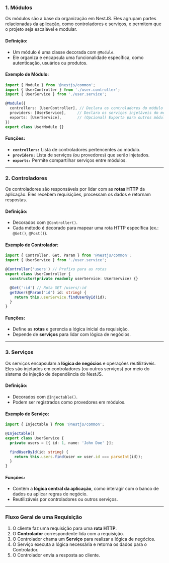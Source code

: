 ### **1. Módulos**
Os módulos são a base da organização em NestJS. Eles agrupam partes relacionadas da aplicação, como controladores e serviços, e permitem que o projeto seja escalável e modular.

#### **Definição:**
- Um módulo é uma classe decorada com `@Module`.
- Ele organiza e encapsula uma funcionalidade específica, como autenticação, usuários ou produtos.

#### **Exemplo de Módulo:**
```typescript
import { Module } from '@nestjs/common';
import { UserController } from './user.controller';
import { UserService } from './user.service';

@Module({
  controllers: [UserController], // Declara os controladores do módulo
  providers: [UserService],     // Declara os serviços injetáveis do módulo
  exports: [UserService],       // (Opcional) Exporta para outros módulos
})
export class UserModule {}
```

#### **Funções:**
- **`controllers:`** Lista de controladores pertencentes ao módulo.
- **`providers:`** Lista de serviços (ou provedores) que serão injetados.
- **`exports:`** Permite compartilhar serviços entre módulos.

---

### **2. Controladores**
Os controladores são responsáveis por lidar com as **rotas HTTP** da aplicação. Eles recebem requisições, processam os dados e retornam respostas.

#### **Definição:**
- Decorados com `@Controller()`.
- Cada método é decorado para mapear uma rota HTTP específica (ex.: `@Get()`, `@Post()`).

#### **Exemplo de Controlador:**
```typescript
import { Controller, Get, Param } from '@nestjs/common';
import { UserService } from './user.service';

@Controller('users') // Prefixo para as rotas
export class UserController {
  constructor(private readonly userService: UserService) {}

  @Get(':id') // Rota GET /users/:id
  getUser(@Param('id') id: string) {
    return this.userService.findUserById(id);
  }
}
```

#### **Funções:**
- Define as **rotas** e gerencia a lógica inicial da requisição.
- Depende de **serviços** para lidar com lógica de negócios.

---

### **3. Serviços**
Os serviços encapsulam a **lógica de negócios** e operações reutilizáveis. Eles são injetados em controladores (ou outros serviços) por meio do sistema de injeção de dependência do NestJS.

#### **Definição:**
- Decorados com `@Injectable()`.
- Podem ser registrados como provedores em módulos.

#### **Exemplo de Serviço:**
```typescript
import { Injectable } from '@nestjs/common';

@Injectable()
export class UserService {
  private users = [{ id: 1, name: 'John Doe' }];

  findUserById(id: string) {
    return this.users.find(user => user.id === parseInt(id));
  }
}
```

#### **Funções:**
- Contêm a **lógica central da aplicação**, como interagir com o banco de dados ou aplicar regras de negócio.
- Reutilizáveis por controladores ou outros serviços.

---

### **Fluxo Geral de uma Requisição**
1. O cliente faz uma requisição para uma **rota HTTP**.
2. O **Controlador** correspondente lida com a requisição.
3. O Controlador chama um **Serviço** para realizar a lógica de negócios.
4. O Serviço executa a lógica necessária e retorna os dados para o Controlador.
5. O Controlador envia a resposta ao cliente.